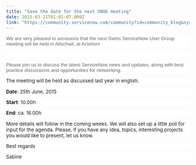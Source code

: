 ```yaml
---
title: "Save the date for the next SNUG meeting"
date: 2015-03-11T01:01:07.000Z
link: "https://community.servicenow.com/community?id=community_blog&sys_id=114ee2addbd0dbc01dcaf3231f9619a6"
---
```

<p style="margin-bottom: 0.0001pt; font-size: 13.3333330154419px; background: white;"><span style="font-size: 10pt; font-family: Arial, sans-serif; color: #666666;">We are very pleased to announce that the next Swiss ServiceNow User Group meeting will be held in Allschwil, at Actelion!</span></p><p style="margin-bottom: 0.0001pt; font-size: 13.3333330154419px; background: white;"><span style="font-size: 10pt; font-family: Arial, sans-serif; color: #666666;"><br/></span></p><p style="font-size: 13.3333330154419px; background: white;"><span style="font-size: 10pt; font-family: Arial, sans-serif; color: #666666;">Please join us to discuss the latest ServiceNow news and updates, along with best practice discussions and opportunities for networking.</span></p><p style="margin-bottom: 0.0001pt; font-size: 13.3333330154419px; background: white;"><span style="font-size: 10pt; font-family: Arial, sans-serif; color: #666666;"> </span></p><p style="font-size: 13.3333330154419px; background: white;">The meeting will be held as discussed last year in english.</p><p style="font-size: 13.3333330154419px; background: white;"></p><p style="font-size: 13.3333330154419px; background: white;"><strong>Date</strong>: 25th June, 2015</p><p style="font-size: 13.3333330154419px; background: white;"><strong>Start</strong>: 10.00h</p><p style="font-size: 13.3333330154419px; background: white;"><strong>End</strong>: ca. 16.00h</p><p style="font-size: 13.3333330154419px; background: white;"></p><p style="font-size: 13.3333330154419px; background: white;">More details will follow in the coming weeks. We will also set up a little poll for input for the agenda. Please, if you have any idea, topics, interesting projects you would like to present, let us know.</p><p style="font-size: 13.3333330154419px; background: white;"></p><p style="font-size: 13.3333330154419px; background: white;">Best regards</p><p style="font-size: 13.3333330154419px; background: white;">Sabine</p>